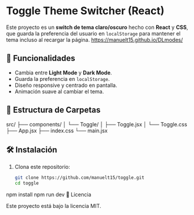 # Toggle Theme Switcher (React)

Este proyecto es un **switch de tema claro/oscuro** hecho con **React** y **CSS**, que guarda la preferencia del usuario en `localStorage` para mantener el tema incluso al recargar la página. 
https://manuelt15.github.io/DLmodes/

## 🚀 Funcionalidades
- Cambia entre **Light Mode** y **Dark Mode**.
- Guarda la preferencia en `localStorage`.
- Diseño responsive y centrado en pantalla.
- Animación suave al cambiar el tema.

## 📂 Estructura de Carpetas
src/
├── components/
│ └── Toggle/
│ ├── Toggle.jsx
│ └── Toggle.css
├── App.jsx
├── index.css
└── main.jsx

## 🛠 Instalación
1. Clona este repositorio:
   ```bash
   git clone https://github.com/manuelt15/toggle.git
   cd toggle
npm install
npm run dev
📄 Licencia

Este proyecto está bajo la licencia MIT.